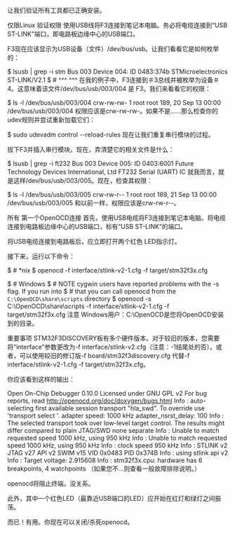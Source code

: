 让我们验证所有工具都已正确安装。

仅限Linux
验证权限
使用USB线将F3连接到笔记本电脑。务必将电缆连接到“USB ST-LINK”端口，即电路板边缘中心的USB端口。

F3现在应该显示为USB设备（文件）/dev/bus/usb。让我们看看它是如何枚举的：


$ lsusb | grep -i stm
Bus 003 Device 004: ID 0483:374b STMicroelectronics ST-LINK/V2.1
$ # ^^^        ^^^
在我的例子中，F3连接到＃3总线并被枚举为设备＃4。这意味着该文件/dev/bus/usb/003/004 是 F3。我们来看看它的权限：


$ ls -l /dev/bus/usb/003/004
crw-rw-rw- 1 root root 189, 20 Sep 13 00:00 /dev/bus/usb/003/004
权限应该是crw-rw-rw-。如果不是......那么检查你的udev规则并尝试重新加载它们：


$ sudo udevadm control --reload-rules
现在让我们重复串行模块的过程。

拔下F3并插入串行模块。现在，弄清楚它的相关文件是什么：


$ lsusb | grep -i ft232
Bus 003 Device 005: ID 0403:6001 Future Technology Devices International, Ltd FT232 Serial (UART) IC
就我而言，就是这样/dev/bus/usb/003/005。现在，检查其权限：


$ ls -l /dev/bus/usb/003/005
crw-rw-r-- 1 root root 189, 21 Sep 13 00:00 /dev/bus/usb/003/005
和以前一样，权限应该是crw-rw-r--。

所有
第一个OpenOCD连接
首先，使用USB电缆将F3连接到笔记本电脑。将电缆连接到电路板边缘中心的USB端口，标有“USB ST-LINK”的端口。

将USB电缆连接到电路板后，应立即打开两个红色 LED指示灯。

接下来，运行以下命令：


$ # *nix
$ openocd -f interface/stlink-v2-1.cfg -f target/stm32f3x.cfg

$ # Windows
$ # NOTE cygwin users have reported problems with the -s flag. If you run into
$ # that you can call openocd from the `C:\OpenOCD\share\scripts` directory
$ openocd -s C:\OpenOCD\share\scripts -f interface/stlink-v2-1.cfg -f target/stm32f3x.cfg
注意 Windows用户：C:\OpenOCD是您将OpenOCD安装到的目录。

重要事项 STM32F3DISCOVERY板有多个硬件版本。对于较旧的版本，您需要将“interface”参数更改为-f interface/stlink-v2.cfg（注意：-1结尾处的否）。或者，可以使用较旧的修订版-f board/stm32f3discovery.cfg 代替-f interface/stlink-v2-1.cfg -f target/stm32f3x.cfg。

你应该看到这样的输出：


Open On-Chip Debugger 0.10.0
Licensed under GNU GPL v2
For bug reports, read
        http://openocd.org/doc/doxygen/bugs.html
Info : auto-selecting first available session transport "hla_swd". To override use 'transport select <transport>'.
adapter speed: 1000 kHz
adapter_nsrst_delay: 100
Info : The selected transport took over low-level target control. The results might differ compared to plain JTAG/SWD
none separate
Info : Unable to match requested speed 1000 kHz, using 950 kHz
Info : Unable to match requested speed 1000 kHz, using 950 kHz
Info : clock speed 950 kHz
Info : STLINK v2 JTAG v27 API v2 SWIM v15 VID 0x0483 PID 0x374B
Info : using stlink api v2
Info : Target voltage: 2.915608
Info : stm32f3x.cpu: hardware has 6 breakpoints, 4 watchpoints
（如果您不...则查看一般故障排除说明。）

openocd将阻止终端。没关系。

此外，其中一个红色LED（最靠近USB端口的LED）应开始在红灯和绿灯之间振荡。

而已！有用。你现在可以关闭/杀死openocd。